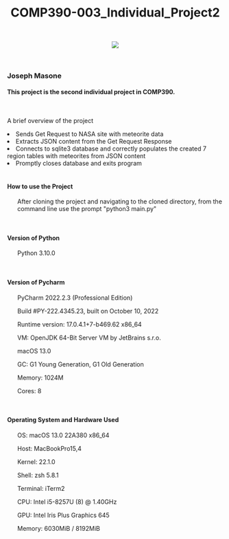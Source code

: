 <h1 align="center"> COMP390-003_Individual_Project2</h1>
<br>
<p align = "center">
  <img src = "https://media.istockphoto.com/vectors/cool-neon-server-processing-unit-cloud-storage-database-isometric-vector-id991574098?k=20&m=991574098&s=612x612&w=0&h=a5TLQr1gmlUL-0ASxh7gjEj2LLCjh8Mk2Yg_qOG3tBY=" />
</p>
<br>
<h3>Joseph Masone</h3>
<h4> This project is the second individual project in COMP390.</h4>
<br>
<p>A brief overview of the project </p>
  <li> Sends Get Request to NASA site with meteorite data </li>
  <li> Extracts JSON content from the Get Request Response </li>
  <li> Connects to sqlite3 database and correctly populates the created 7 region tables with meteorites from JSON content </li>
  <li> Promptly closes database and exits program </li>
  <br>
<h4>How to use the Project</h4>
  <ul>After cloning the project and navigating to the cloned directory, from the command line use the prompt "python3 main.py"</ul>
<br>
<h4> Version of Python </h4>
  <ul>Python 3.10.0</ul>
<br>
<h4>Version of Pycharm</h4>
  <ul>PyCharm 2022.2.3 (Professional Edition)</ul>
  <ul>Build #PY-222.4345.23, built on October 10, 2022</ul>
  <ul>Runtime version: 17.0.4.1+7-b469.62 x86_64</ul>
  <ul>VM: OpenJDK 64-Bit Server VM by JetBrains s.r.o.</ul>
  <ul>macOS 13.0</ul>
  <ul>GC: G1 Young Generation, G1 Old Generation</ul>
  <ul>Memory: 1024M</ul>
  <ul>Cores: 8</ul>
<br>
<h4> Operating System and Hardware Used </h4>
 <ul>OS: macOS 13.0 22A380 x86_64</ul>
 <ul>Host: MacBookPro15,4</ul>
 <ul>Kernel: 22.1.0</ul>
 <ul>Shell: zsh 5.8.1</ul>
 <ul>Terminal: iTerm2</ul>
 <ul>CPU: Intel i5-8257U (8) @ 1.40GHz</ul>
 <ul>GPU: Intel Iris Plus Graphics 645</ul>
 <ul>Memory: 6030MiB / 8192MiB</ul>
